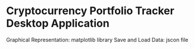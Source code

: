 # Cryptocurrency Portfolio Tracker  Desktop Application
  Graphical Representation: matplotlib library
  Save and Load Data: jscon file

